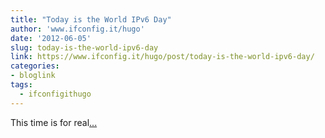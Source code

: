 ```yaml
---
title: "Today is the World IPv6 Day"
author: 'www.ifconfig.it/hugo'
date: '2012-06-05'
slug: today-is-the-world-ipv6-day
link: https://www.ifconfig.it/hugo/post/today-is-the-world-ipv6-day/
categories:
- bloglink
tags:
  - ifconfigithugo
---
```


This time is for real[... <i class="fas fa-external-link-alt"></i>](https://www.ifconfig.it/hugo/post/today-is-the-world-ipv6-day/)

